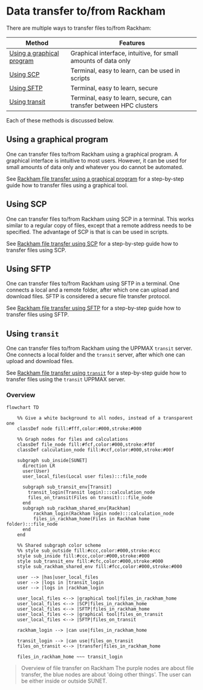 # Data transfer to/from Rackham

There are multiple ways to transfer files to/from Rackham:

Method                                                        |Features
--------------------------------------------------------------|---------------------------------------------
[Using a graphical program](#using-a-graphical-program)       |Graphical interface, intuitive, for small amounts of data only
[Using SCP](#using-SCP)                                       |Terminal, easy to learn, can be used in scripts
[Using SFTP](#using-SFTP)                                     |Terminal, easy to learn, secure
[Using transit](#using-transit)                               |Terminal, easy to learn, secure, can transfer between HPC clusters

Each of these methods is discussed below.

## Using a graphical program

One can transfer files to/from Rackham using a graphical program.
A graphical interface is intuitive to most users.
However, it can be used for small amounts of data only
and whatever you do cannot be automated.

See [Rackham file transfer using a graphical program](rackham_file_transfer_using_gui.md)
for a step-by-step guide how to transfer files using
a graphical tool.

## Using SCP

One can transfer files to/from Rackham 
using SCP in a terminal.
This works similar to a regular copy of files,
except that a remote address needs to be specified.
The advantage of SCP is that is can be used in scripts.

See [Rackham file transfer using SCP](rackham_file_transfer_using_scp.md)
for a step-by-step guide how to transfer files using SCP.

## Using SFTP

One can transfer files to/from Rackham using SFTP in a terminal.
One connects a local and a remote folder, 
after which one can upload and download files.
SFTP is considered a secure file transfer protocol.

See [Rackham file transfer using SFTP](rackham_file_transfer_using_sftp.md)
for a step-by-step guide how to transfer files using SFTP.

## Using `transit`

One can transfer files to/from Rackham using the UPPMAX `transit` server.
One connects a local folder and the `transit` server, 
after which one can upload and download files.

See [Rackham file transfer using `transit`](rackham_file_transfer_using_transit.md)
for a step-by-step guide how to transfer files using the `transit` UPPMAX server.

### Overview

```mermaid
flowchart TD

    %% Give a white background to all nodes, instead of a transparent one
    classDef node fill:#fff,color:#000,stroke:#000

    %% Graph nodes for files and calculations
    classDef file_node fill:#fcf,color:#000,stroke:#f0f
    classDef calculation_node fill:#ccf,color:#000,stroke:#00f

    subgraph sub_inside[SUNET]
      direction LR
      user(User)
      user_local_files(Local user files):::file_node

      subgraph sub_transit_env[Transit]
        transit_login(Transit login):::calculation_node
        files_on_transit(Files on transit):::file_node
      end
      subgraph sub_rackham_shared_env[Rackham]
          rackham_login(Rackham login node):::calculation_node
          files_in_rackham_home(Files in Rackham home folder):::file_node
      end
    end

    %% Shared subgraph color scheme
    %% style sub_outside fill:#ccc,color:#000,stroke:#ccc
    style sub_inside fill:#ccc,color:#000,stroke:#000
    style sub_transit_env fill:#cfc,color:#000,stroke:#000
    style sub_rackham_shared_env fill:#fcc,color:#000,stroke:#000

    user --> |has|user_local_files
    user --> |logs in |transit_login
    user --> |logs in |rackham_login

    user_local_files <--> |graphical tool|files_in_rackham_home
    user_local_files <--> |SCP|files_in_rackham_home
    user_local_files <--> |SFTP|files_in_rackham_home
    user_local_files <--> |graphical tool|files_on_transit
    user_local_files <--> |SFTP|files_on_transit
    
    rackham_login --> |can use|files_in_rackham_home

    transit_login --> |can use|files_on_transit
    files_on_transit <--> |transfer|files_in_rackham_home

    files_in_rackham_home ~~~ transit_login
```

> Overview of file transfer on Rackham
> The purple nodes are about file transfer,
> the blue nodes are about 'doing other things'.
> The user can be either inside or outside SUNET.

